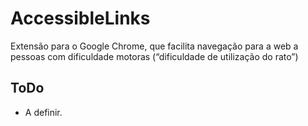 # AccessibleLinks
Extensão para o Google Chrome, que facilita navegação para a web a pessoas com dificuldade motoras (“dificuldade de utilização do rato”)

## ToDo
* A definir.
